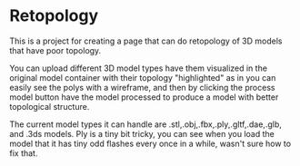 # Retopology
This is a project for creating a page that can do retopology of 3D models that have poor topology.

You can upload different 3D model types have them visualized in the original model container with their topology "highlighted" as in you can easily see the polys with a wireframe, and then by clicking the process model button have the model processed to produce a model with better topological structure.

The current model types it can handle are .stl,.obj,.fbx,.ply,.gltf,.dae,.glb, and .3ds models. Ply is a tiny bit tricky, you can see when you load the model that it has tiny odd flashes every once in a while, wasn't sure how to fix that.
